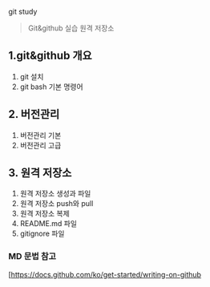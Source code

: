 git study
> Git&github 실습 원격 저장소

## 1.git&github 개요
1) git 설치
2) git bash 기본 명령어

## 2. 버전관리
1) 버전관리 기본
2) 버전관리 고급

## 3. 원격 저장소
1) 원격 저장소 생성과 파일
2) 원격 저장소 push와 pull
3) 원격 저장소 복제
4) README.md 파일
5) gitignore 파일

### MD 문법 참고
[https://docs.github.com/ko/get-started/writing-on-github
